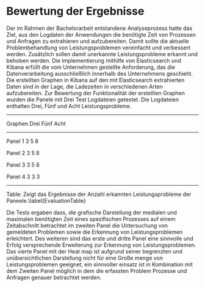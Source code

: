 # Bewertung der Ergebnisse


Der im Rahmen der Bachelorarbeit entstandene Analyseprozess hatte das Ziel, aus den Logdaten der Anwendungen die benötigte Zeit von Prozessen und Anfragen zu extrahieren und aufzubereiten. Damit sollte die aktuelle Problembehandlung von Leistungsproblemen vereinfacht und verbessert werden. Zusätzlich sollen damit unerkannte Leistungsprobleme erkannt und behoben werden. Die Implementierung mithilfe von Elasticsearch und Kibana erfüllt die vom Unternehmen gestellte Anforderung, das die Datenverarbeitung ausschließlich innerhalb des Unternehmens geschieht. Die erstellten Graphen in Kibana auf den mit Elasticsearch extrahierten Daten sind in der Lage, die Ladezeiten in verschiedenen Arten aufzubereiten. Zur Bewertung der Funktionalität der erstellten Graphen wurden die Panele mit Drei Test Logdateien getestet. Die Logdateien enthalten Drei, Fünf und Acht Leistungsprobleme. 

---------------------------------------------------------------------------
Graphen                   Drei                      Fünf                         Acht   
--------------         ------------------------   -----------------------   ----------------------  
Panel 1                     3                            5                         8

Panel 2                     3                            5                         8   

Panel 3                     3                            5                         8

Panel 4                     3                            3                         3

----------------------------------------------------------------------------------------

Table: Zeigt das Ergebnisse der Anzahl erkannten Leistungsprobleme der Paneele.\label{EvaluationTable}

Die Tests ergaben dass, die grafische Darstellung der medialen und maximalen benötigten Zeit eines spezifischen Prozesses auf einem Zeitabschnitt betrachtet im zweiten Panel die Untersuchung von gemeldeten Problemen sowie die Erkennung von Leistungsproblemen erleichtert. Des weiteren sind das erste und dritte Panel eine sinnvolle und Erfolg versprechende Erweiterung zur Erkennung von Leistungsproblemen. Das vierte Panel mit der Heat map ist aufgrund seiner begrenzten und unübersichtlichen Darstellung nicht für eine Große menge von Leistungsproblemen geeignet, ein sinnvoller einsatz ist in Kombination mit dem Zweiten Panel möglich in dem die erfassten Problem Prozesse und Anfragen genauer betrachtet werden.
<!-- 
# Konzept der Anwendung

## Datenerfassung

\begin{figure}
\centering
\includegraphics[width=1\textwidth,height=\textheight]{source/figures/datensatz.jpeg}
\caption{Beispieldatensatz der Abspeicherung von Geräte Logs auf dem FTP-Server
\label{Beispieldatensatz}}
\end{figure}
Bisher loggt die Anwendung, die benötigte Zeit zum Abschließen von Performance Relevanten Prozessen. Dazu wird beim Aufruf eines Prozesses eine Stoppuhr gestartet, welche mit Beendigung des Prozesses die verstrichene Zeit im Log Dokumentiert. Intern ist festgelegt, dass am ende des Tages und im Falle eines Geräte oder Anwendung Absturzes die Logs des Gerätes automatisch auf den Internen FTP-Server der Brunata geladen werden.
Jeder eingegangen Satz an Log Daten wird unter dem Gerätenamen, sowie die Logs untergeordnet unter dem Anwendungsnamen, abgespeichert. Ein Beispiel ist in Abbildung \ref{Beispieldatensatz} zu sehen. Im Rahmen dieser Arbeit werden nur Logs der Anwendung GEMO betrachtet. 

## Datenverarbeitung 

Für die Verarbeitung der Logdaten wird Elasticsearch benutzt[@el2]. Es baut auf der Apache Lucene-Bibliothek auf und ermöglicht durch die Verwendung von Runtimefields und Scripting, Felder und Ausdrücke zur Laufzeit ohne erneute Indexierung zu Extrahieren[@el1]. Die Extraktion ohne erneute Indexierung Spart Speicher und erhöht die Verarbeitungsgeschwindigkeit[@el].--

 Die Verarbeitung besteht dabei aus Drei Schritten: Strukturierung der Datei, Indexierung und Anwendung der Runtimefields. Zur Strukturierung wird ein Grokpattern verwendet und mit einem Mapping wird bestimmt wie die Datei und die darin enthaltenen Felder gespeichert und Indexiert werden. Mithilfe von Scripts und Grokpattern in Runtimefields werden der Prozessname und die benötigte Zeit aus unseren Strukturierten und Indexierten Feldern extrahiert.

## Visualisierung der Daten

Für die Graphische Darstellung der Daten wird Kibana verwendet. Dazu wird ein Data View auf den Indexierten Daten erzeugt. 
 Kibana Zur Visualisierung wird in Kibana ein Data View erstellt welches auf unsere Indexierten Daten basiert. Zur Graphischen Darstellung wird 
Kibana ist eine Open-Source-Visualisierungs- und Analyseplattform, die auf Elasticsearch aufbaut und von der Firma Elastic entwickelt wird. Kibana ermöglicht es die über Elasticsearch verarbeiteten Daten auf vielfältige weise zu Visualisieren. 
 Kibana greift dazu in "Data Views" auf einen oder mehrere Elasticsearch Daten ströme, Indices oder benannten index zu. Eine Data View stellt dafür Dashboards zur Verfügung in welchen man die Daten seinen Wünschen entsprechend Graphisch darstellen kann. Die Ausgewerteten Daten werden in einem Dashboard in Form eines Graphen Visualisiert.


## Datenextraktion 

Für die Extraktion werden unterschiedliche Runtimefields in Kombination mit Grok Pattern verwendet. 
Elasticsearch bietet eine einfache und kostenlose Benutzung der Such und Extrahier Methoden im gegensatz zu
Die Prozesszeiten mit dem Zugehörigen Prozessen aus einem Log werden mithilfe eines Runtimefields in Kombination mit einem Grok Pattern extrahiert. 



## Methode

Donec imperdiet, lectus vestibulum sagittis tempus, turpis dolor euismod justo, vel tempus neque libero sit amet tortor. Nam cursus commodo tincidunt.

### Unterabschnitt 1

Das ist der erste Teil der Methodik. Duis tempor sapien sed tellus ultrices blandit. Sed porta mauris tortor, eu vulputate arcu dapibus ac. Curabitur sodales at felis efficitur sollicitudin. Quisque at neque sollicitudin, mollis arcu vitae, faucibus tellus.

### Unterabschnitt 2

Das ist der zweite Teil der Methodik. Sed ut ipsum ultrices, interdum ipsum vel, lobortis diam. Curabitur sit amet massa quis tortor molestie dapibus a at libero. Mauris mollis magna quis ante vulputate consequat. Integer leo turpis, suscipit ac venenatis pellentesque, efficitur non sem. Pellentesque eget vulputate turpis. Etiam id nibh at elit fermentum interdum.

<!--
Kommentare können so hinzugefügt werden.


## Ergebnisse

Die Tabelle \ref{tabellenreferenz} zeigt uns wie man eine Tabelle hinzufügt. Integer tincidunt sed nisl eget pellentesque. Mauris eleifend, nisl non lobortis fringilla, sapien eros aliquet orci, vitae pretium massa neque eu turpis. Pellentesque tincidunt aliquet volutpat. Ut ornare dui id ex sodales laoreet.

<!-- Erzwingt eine neue Seite 

\newpage

---------------------------------------------------------------------------
Spalte 1            Spalte 2                Spalte 3
--------------      -------------------     -------------------
Zeile 1               0.1                     0.2

Zeile 2               0.3                     0.3

Zeile 3               0.4                     0.4      

Zeile 4               0.5                     0.6

---------------------------------------------------------------------------

Table: Das ist die Tabellenbeschriftung. Suspendisse blandit dolor sed tellus venenatis, venenatis fringilla turpis pretium. \label{tabellenreferenz}


## Auseinandersetzung

Das ist die Auseinandersetzung mit den Ergebnissen. Etiam sit amet mi eros. Donec vel nisi sed purus gravida fermentum at quis odio. Vestibulum quis nisl sit amet justo maximus molestie. Maecenas vitae arcu erat. Nulla facilisi. Nam pretium mauris eu enim porttitor, a mattis velit dictum. Nulla sit amet ligula non mauris volutpat fermentum quis vitae sapien.

## Schlussfolgerung

Das ist die Schlussfolgerung des Kapitels. Nullam porta tortor id vehicula interdum. Quisque pharetra, neque ut accumsan suscipit, orci orci commodo tortor, ac finibus est turpis eget justo. Cras sodales nibh nec mauris laoreet iaculis. Morbi volutpat orci felis, id condimentum nulla suscipit eu. Fusce in turpis quis ligula tempus scelerisque eget quis odio. Vestibulum et dolor id erat lobortis ullamcorper quis at sem.
-->